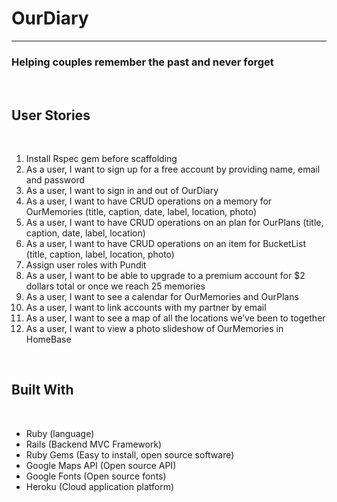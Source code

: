 <h1>OurDiary</h1>
<hr>
<h3>Helping couples remember the past and never forget</h3>
<br>
<h2>User Stories</h2>
<br>
  <ol>
    <li>Install Rspec gem before scaffolding</li>
    <li>As a user, I want to sign up for a free account by providing name, email and password</li>
    <li>As a user, I want to sign in and out of OurDiary</li>
    <li>As a user, I want to have CRUD operations on a memory for OurMemories (title, caption, date, label, location, photo)</li>
    <li>As a user, I want to have CRUD operations on an plan for OurPlans (title, caption, date, label, location)</li>
    <li>As a user, I want to have CRUD operations on an item for BucketList (title, caption, label, location, photo)</li>
    <li>Assign user roles with Pundit</li>
    <li>As a user, I want to be able to upgrade to a premium account for $2 dollars total or once we reach 25 memories</li>
    <li>As a user, I want to see a calendar for OurMemories and OurPlans</li>
    <li>As a user, I want to link accounts with my partner by email</li>
    <li>As a user, I want to see a map of all the locations we’ve been to together</li>
    <li>As a user, I want to view a photo slideshow of OurMemories in HomeBase</li>
  </ol>
<br>
<h2>Built With</h2>
<br>
  <ul>
    <li>Ruby (language)</li>
    <li>Rails (Backend MVC Framework)</li>
    <li>Ruby Gems (Easy to install, open source software)</li>
    <li>Google Maps API (Open source API)</li>
    <li>Google Fonts (Open source fonts)</li>
    <li>Heroku (Cloud application platform)</li>
  </ul>
